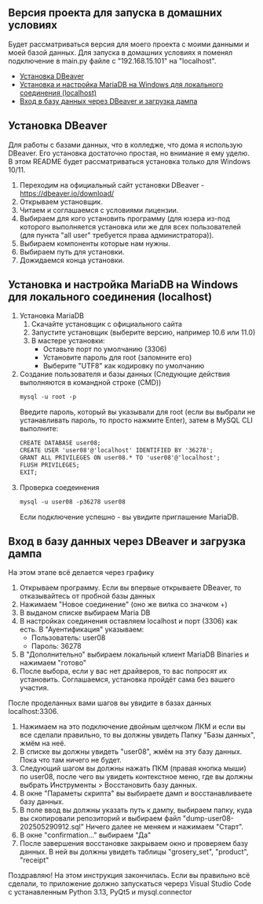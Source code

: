 ## Версия проекта для запуска в домашних условиях
Будет рассматриваться версия для моего проекта с моими данными и моей базой данных.
Для запуска в домашних условиях я поменял подключение в main.py файле с "192.168.15.101" на "localhost".
- [Установка DBeaver](#установка-dbeaver)  
- [Установка и настройка MariaDB на Windows для локального соединения (localhost)](#установка-и-настройка-mariadb-на-windows-для-локального-соединения-localhost)  
- [Вход в базу данных через DBeaver и загрузка дампа](#вход-в-базу-данных-через-dbeaver-и-загрузка-дампа) 

## Установка DBeaver
Для работы с базами данных, что в колледже, что дома я использую DBeaver. Его установка достаточно простая, но внимание я ему уделю. В этом README будет рассматриваться установка только для Windows 10/11.
1. Переходим на официальный сайт установки DBeaver - https://dbeaver.io/download/
2. Открываем установщик.
3. Читаем и соглашаемся с условиями лицензии.
4. Выбираем для кого установить программу (для юзера из-под которого выполняется установка или же для всех пользователей (для пункта "all user" требуется права администратора)).
5. Выбираем компоненты которые нам нужны.
6. Выбираем путь для установки.
7. Дожидаемся конца установки.
## Установка и настройка MariaDB на Windows для локального соединения (localhost)
1) Установка MariaDB
   1. Скачайте установщик с официального сайта
   2. Запустите установщик (выберите версию, например 10.6 или 11.0)
   3. В мастере установки:
      - Оставьте порт по умолчанию (3306)
      - Установите пароль для root (запомните его)
      - Выберите "UTF8" как кодировку по умолчанию
2) Создание пользователя и базы данных
   (Следующие действия выполняются в командной строке (CMD))
   ```markdown
   mysql -u root -p
   ```
     Введите пароль, который вы указывали для root (если вы выбрали не устанавливать пароль, то просто нажмите Enter), затем в MySQL CLI выполните:
      ```markdown
      CREATE DATABASE user08;
      CREATE USER 'user08'@'localhost' IDENTIFIED BY '36278';
      GRANT ALL PRIVILEGES ON user08.* TO 'user08'@'localhost';
      FLUSH PRIVILEGES;
      EXIT;
      ```
4) Проверка соедеинения
   ```markdown
   mysql -u user08 -p36278 user08
   ```
   Если подключение успешно - вы увидите приглашение MariaDB.
## Вход в базу данных через DBeaver и загрузка дампа
На этом этапе всё делается через графику 
1. Открываем программу. Если вы впервые открываете DBeaver, то отказывайтесь от пробной базы данных
2. Нажимаем "Новое соединение" (оно же вилка со значком +)
3. В выданом списке выбираем Maria DB
4. В настройках соединения оставляем localhost и порт (3306) как есть. В "Ауентификация" указываем:
   - Пользователь: user08
   - Пароль: 36278
5. В "Дополнительно" выбираем локальный клиент MariaDB Binaries и нажимаем "готово"
6. После выбора, если у вас нет драйверов, то вас попросят их установить. Соглашаемся, установка пройдёт сама без вашего участия.
   
После проделанных вами шагов вы увидите в базах данных localhost:3306. 
1. Нажимаем на это подключение двойным щелчком ЛКМ и если вы все сделали правильно, то вы должны увидеть Папку "Базы данных", жмём на неё.
2. В списке вы должны увидеть "user08", жмём на эту базу данных. Пока что там ничего не будет.
3. Следующий шагом вы должны нажать ПКМ (правая кнопка мыши) по user08, после чего вы увидеть контекстное меню, где вы должны выбрать Инструменты > Восстановить базу данных.
4. В окне "Параметы скрипта" вы выбираете дамп и восстанавливаете базу данных. 
5. В поле ввод вы должны указать путь к дампу, выбираем папку, куда вы скопировали репозиторий и выбираем файл "dump-user08-202505290912.sql"
Ничего далее не меняем и нажимаем "Старт".
6. В окне "confirmation..." выбираем "Да"
7. После завершения восстановке закрываем окно и проверяем базу данных. В ней вы должны увидеть таблицы "grosery_set", "product", "receipt"

Поздравляю! На этом инструкция закончилась. Если вы правильно всё сделали, то приложение должно запускаться черерз Visual Studio Code с устанавленным Python 3.13, PyQt5 и mysql.connector
